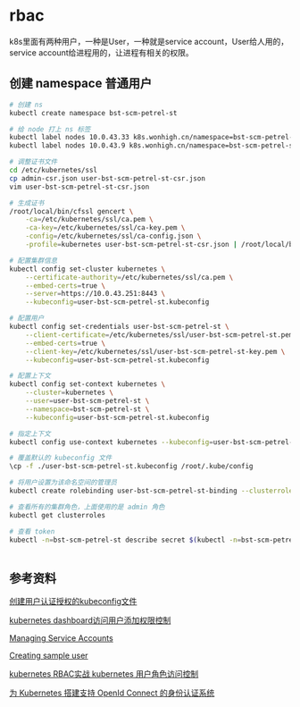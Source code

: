# rbac

k8s里面有两种用户，一种是User，一种就是service account，User给人用的，service account给进程用的，让进程有相关的权限。

## 创建 namespace 普通用户

```sh
# 创建 ns
kubectl create namespace bst-scm-petrel-st

# 给 node 打上 ns 标签
kubectl label nodes 10.0.43.33 k8s.wonhigh.cn/namespace=bst-scm-petrel-st
kubectl label nodes 10.0.43.9 k8s.wonhigh.cn/namespace=bst-scm-petrel-st

# 调整证书文件
cd /etc/kubernetes/ssl
cp admin-csr.json user-bst-scm-petrel-st-csr.json
vim user-bst-scm-petrel-st-csr.json

# 生成证书
/root/local/bin/cfssl gencert \
	-ca=/etc/kubernetes/ssl/ca.pem \
	-ca-key=/etc/kubernetes/ssl/ca-key.pem \
	-config=/etc/kubernetes/ssl/ca-config.json \
	-profile=kubernetes user-bst-scm-petrel-st-csr.json | /root/local/bin/cfssljson -bare user-bst-scm-petrel-st

# 配置集群信息
kubectl config set-cluster kubernetes \
	--certificate-authority=/etc/kubernetes/ssl/ca.pem \
	--embed-certs=true \
	--server=https://10.0.43.251:8443 \
	--kubeconfig=user-bst-scm-petrel-st.kubeconfig

# 配置用户
kubectl config set-credentials user-bst-scm-petrel-st \
	--client-certificate=/etc/kubernetes/ssl/user-bst-scm-petrel-st.pem \
	--embed-certs=true \
	--client-key=/etc/kubernetes/ssl/user-bst-scm-petrel-st-key.pem \
	--kubeconfig=user-bst-scm-petrel-st.kubeconfig

# 配置上下文  
kubectl config set-context kubernetes \
	--cluster=kubernetes \
	--user=user-bst-scm-petrel-st \
	--namespace=bst-scm-petrel-st \
	--kubeconfig=user-bst-scm-petrel-st.kubeconfig

# 指定上下文  
kubectl config use-context kubernetes --kubeconfig=user-bst-scm-petrel-st.kubeconfig

# 覆盖默认的 kubeconfig 文件
\cp -f ./user-bst-scm-petrel-st.kubeconfig /root/.kube/config

# 将用户设置为该命名空间的管理员
kubectl create rolebinding user-bst-scm-petrel-st-binding --clusterrole=admin --user=user-bst-scm-petrel-st --namespace=bst-scm-petrel-st 

# 查看所有的集群角色，上面使用的是 admin 角色
kubectl get clusterroles

# 查看 token
kubectl -n=bst-scm-petrel-st describe secret $(kubectl -n=bst-scm-petrel-st get secret | grep user-bst-scm-petrel-st | awk '{print $1}')
 
```

## 参考资料

[创建用户认证授权的kubeconfig文件](https://jimmysong.io/kubernetes-handbook/guide/kubectl-user-authentication-authorization.html)

[kubernetes dashboard访问用户添加权限控制](https://www.cnblogs.com/fuyuteng/p/9501079.html)

[Managing Service Accounts](https://kubernetes.io/docs/reference/access-authn-authz/service-accounts-admin/)

[Creating sample user](https://github.com/kubernetes/dashboard/wiki/Creating-sample-user)

[kubernetes RBAC实战 kubernetes 用户角色访问控制](https://studygolang.com/articles/11730?fr=sidebar)

[为 Kubernetes 搭建支持 OpenId Connect 的身份认证系统](https://www.ibm.com/developerworks/cn/cloud/library/cl-lo-openid-connect-kubernetes-authentication/index.html)